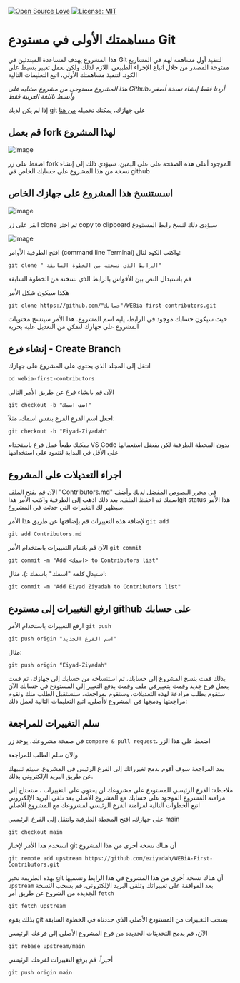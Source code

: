 [![Open Source Love](https://badges.frapsoft.com/os/v1/open-source.svg?v=103)](https://github.com/ellerbrock/open-source-badges/)
[![License: MIT](https://img.shields.io/badge/License-MIT-green.svg)](https://opensource.org/licenses/MIT)


# مساهمتك الأولى في مستودع Git

هذا المشروع يهدف لمساعدة المبتدئين في Git لتنفيذ أول مساهمة لهم في المشاريع مفتوحة المصدر من خلال اتباع الإجراء الطبيعي اللازم لذلك ولكن بعمل تغيير بسيط على الكود.
لتنفيذ مساهمتك الأولى، اتبع التعليمات التالية

*هذا المشروع مستوحى من مشروع مشابه على Github، أردنا فقط إنشاء نسخة أصغر وأبسط باللغة العربية فقط*


 إذا لم يكن لديك git على جهازك، يمكنك تحميله [من هنا](https://docs.github.com/en/get-started/quickstart/set-up-git)
 
 
 
 ## قم بعمل fork لهذا المشروع

![image](https://user-images.githubusercontent.com/7741673/178719209-00223a0e-d675-4ffb-8343-0fa524c02f90.png)


اضغط على زر fork الموجود أعلى هذه الصفحة على على اليمين، سيؤدي ذلك إلى إنشاء نسخة من هذا المشروع على حسابك الخاص في github



## اسستنسخ هذا المشروع على جهازك الخاص

![image](https://user-images.githubusercontent.com/7741673/178729727-4c720365-a001-4944-92b2-af8379ec1940.png)


انقر على زر clone ثم اختر copy to clipboard
سيؤدي ذلك لنسخ رابط المستودع

![image](https://user-images.githubusercontent.com/7741673/178729777-55c25ce7-7048-4b6c-844b-e89d02eb05ea.png)



افتح الطرفية الأوامر (command line Terminal) واكتب الكود لتال:
```
git clone " الرابط الذي نسخته من الخطوة السابقة"
```

قم باستبدال النص بين الأقواس بالرابط الذي نسخته من الخطوة السابقة

هكذا سيكون شكل الأمر
```
git clone https://github.com/"حسابك"/WEBia-first-contributors.git
```

حيث سيكون حسابك موجود في الرابط، يليه اسم المشروع. هذا الأمر سينسخ محتويات المشروع على جهازك لتمكن من التعديل عليه بحرية



## إنشاء فرع - Create Branch

انتقل إلى المجلد الذي يحتوي على المشروع على جهازك

```
cd webia-first-contributors
```

الآن قم بانشاء فرع عن طريق الأمر التالي
```
git checkout -b "اضف اسمك"
```

اجعل اسم الفرع الفرع بنفس اسمك، مثلاً:

```
git checkout -b "Eiyad-Ziyadah"
```

يمكنك طبعاً عمل فرع باستخدام VS Code بدون المحطة الطرفية لكن يفضل استعمالها على الأقل في البداية لتتعود على استخدامها


## اجراء التعديلات على المشروع

الآن قم بفتح الملف "Contributors.md" في محرر النصوص المفضل لديك وأضف اسمك ثم احفظ الملف. بعد ذلك اذهب إلى الطرفية واكتب الأمر هذاgit status هذا الأمر سيظهر لك التغيرات التي حدثت في المشروع.

 لإضافة هذه التغييرات قم بإضافتها عن طريق هذا الأمر `git add`

```
git add Contributors.md
```

الآن قم باتمام التغييرات باستخدام الأمر `git commit`
```
git commit -m "Add <اسمك> to Contributors list"
```
استبدل كلمة "اسمك" باسمك :)، مثال:

```
git commit -m "Add Eiyad Ziyadah to Contributors list"
```


## ارفع التغييرات إلى مستودع github على حسابك

ارفع التغييرات باستخدام الأمر `git push`

```
git push origin "اسم الفرع الجديد"
```

مثال: 

```
git push origin "ُEiyad-Ziyadah"
```

بذلك قمت بنسخ المشروع إلى حسابك، ثم استنساخه من حسابك إلى جهازك، ثم قمت بعمل فرع جديد وقمت بتغييرفي ملف وقمت بدفع التغيير إلى المستودع في حسابك
الآن ستقوم بطلب مرادعة لهذه التعديلات، وسنقوم بمراجعته، سنستقبل الطلب منك ونقوم مراجعتها ودمجها في المشروع لاأصلي.
اتبع التعليمات التالية لعمل ذلك:

## سلم التغييرات للمراجعة
في صفحة مشروعك، يوجد زر `compare & pull request`، اضغط على هذا الزر

والآن سلم الطلب للمراجعة

بعد المراجعة سوف أقوم بدمج تغيرراتك إلى الفرع الرئيس في المشروع. سيتم تنبيهك عن طريق البريد الإلكتروني بذلك.

ملاحظة: 
الفرع الرئيسي للمستودع على مشروعك لن يحتوي على التغييرات ، ستحتاج إلى مزامنة المشروع الموجود على حسابك مع المشروع الأصلي بعد تلقي البريد الإلكتروني
اتبع الخطوات التالية لمزامنة الفرع الرئيسي لمشروعك مع المشروع الأصلي 

على جهازك، افتح المحطة الطرفية وانتقل إلى الفرع الرئيسي main
```
git checkout main
```

استخدم هذا الأمر لإخبار git أن هناك نسخة أخرى من هذا المشروع 

```
git remote add upstream https://github.com/eziyadah/WEBiA-First-Contributors.git
```
بهذه الطريقة نخبر git أن هناك نسخة أخرى من هذا المشروع في هذا الرابط ونسميها `upstream`
بعد الموافقة على تغييراتك وتلقي البريد الإلكتروني، قم بسحب النسخة الجديدة من الشروع عن طريق أمر `fetch`
```
git fetch upstream
```
بذلك يقوم git بسحب التغييرات من المستودع الأصلي الذي حددناه في الخطوة السابقة

الآن، قم بدمج التحديثات الجديدة من فرع المشروع الأصلي إلى فرعك الرئيسي
```
git rebase upstream/main
```

أخيراً، قم برفع التغييرات لفرعك الرئيسي

```
git push origin main
```











